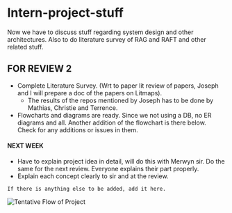 # Intern-project-stuff
Now we have to discuss stuff regarding system design and other architectures. Also to do literature survey of RAG and RAFT and other related stuff. 


## FOR REVIEW 2
- Complete Literature Survey. (Wrt to paper lit review of papers, Joseph and I will prepare a doc of the papers on Litmaps).
  - The results of the repos mentioned by Joseph has to be done by Mathias, Christie and Terrence.
- Flowcharts and diagrams are ready. Since we not using a DB, no ER diagrams and all. Another addition of the flowchart is there below. Check for any additions or issues in them.
#### NEXT WEEK
- Have to explain project idea in detail, will do this with Merwyn sir. Do the same for the next review. Everyone explains their part properly. 
-  Explain each concept clearly to sir and at the review.


`If there is anything else to be added, add it here.`

![Tentative Flow of Project](project-flowchart.jpg)  
